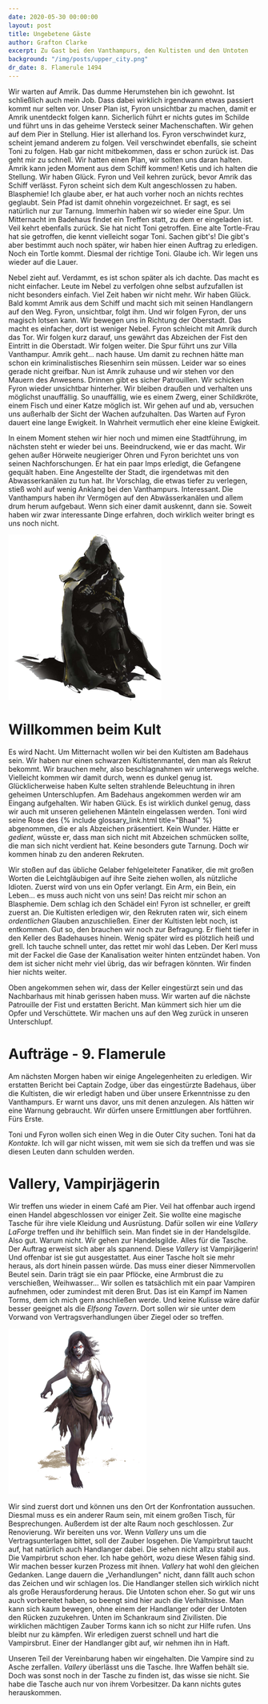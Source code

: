 ```yaml
---
date: 2020-05-30 00:00:00
layout: post
title: Ungebetene Gäste
author: Grafton Clarke
excerpt: Zu Gast bei den Vanthampurs, den Kultisten und den Untoten
background: "/img/posts/upper_city.png"
dr_date: 8. Flamerule 1494
---
```


Wir warten auf Amrik. Das dumme Herumstehen bin ich gewohnt. Ist schließlich
auch mein Job. Dass dabei wirklich irgendwann etwas passiert kommt nur selten
vor. Unser Plan ist, Fyron unsichtbar zu machen, damit er Amrik unentdeckt
folgen kann. Sicherlich führt er nichts gutes im Schilde und führt uns in das
geheime Versteck seiner Machenschaften. Wir gehen auf dem Pier in Stellung.
Hier ist allerhand los. Fyron verschwindet kurz, scheint jemand anderem zu
folgen. Veil verschwindet ebenfalls, sie scheint Toni zu folgen. Hab gar nicht
mitbekommen, dass er schon zurück ist. Das geht mir zu schnell. Wir hatten
einen Plan, wir sollten uns daran halten. Amrik kann jeden Moment aus dem
Schiff kommen! Ketis und ich halten die Stellung. Wir haben Glück. Fyron und
Veil kehren zurück, bevor Amrik das Schiff verlässt. Fyron scheint sich dem
Kult angeschlossen zu haben. Blasphemie! Ich glaube aber, er hat auch vorher
noch an nichts rechtes geglaubt. Sein Pfad ist damit ohnehin vorgezeichnet. Er
sagt, es sei natürlich nur zur Tarnung. Immerhin haben wir so wieder eine Spur.
Um Mitternacht im Badehaus findet ein Treffen statt, zu dem er eingeladen ist.
Veil kehrt ebenfalls zurück. Sie hat nicht Toni getroffen. Eine alte Tortle-Frau
hat sie getroffen, die kennt vielleicht sogar Toni. Sachen gibt's! Die gibt's
aber bestimmt auch noch später, wir haben hier einen Auftrag zu erledigen. Noch
ein Tortle kommt. Diesmal der richtige Toni. Glaube ich. Wir legen uns wieder
auf die Lauer.

Nebel zieht auf. Verdammt, es ist schon später als ich dachte. Das macht es
nicht einfacher. Leute im Nebel zu verfolgen ohne selbst aufzufallen ist nicht
besonders einfach. Viel Zeit haben wir nicht mehr. Wir haben Glück. Bald kommt
Amrik aus dem Schiff und macht sich mit seinen Handlangern auf den Weg. Fyron,
unsichtbar, folgt ihm. Und wir folgen Fyron, der uns magisch lotsen kann. Wir
bewegen uns in Richtung der Oberstadt. Das macht es einfacher, dort ist weniger
Nebel. Fyron schleicht mit Amrik durch das Tor. Wir folgen kurz darauf, uns
gewährt das Abzeichen der Fist den Eintritt in die Oberstadt. Wir folgen
weiter. Die Spur führt uns zur Villa Vanthampur. Amrik geht... nach hause. Um
damit zu rechnen hätte man schon ein kriminalistisches Riesenhirn sein müssen.
Leider war so eines gerade nicht greifbar. Nun ist Amrik zuhause und wir stehen
vor den Mauern des Anwesens. Drinnen gibt es sicher Patrouillen. Wir schicken
Fyron wieder unsichtbar hinterher. Wir bleiben draußen und verhalten uns
möglichst unauffällig. So unauffällig, wie es einem Zwerg, einer Schildkröte,
einem Fisch und einer Katze möglich ist. Wir gehen auf und ab, versuchen uns
außerhalb der Sicht der Wachen aufzuhalten. Das Warten auf Fyron dauert eine
lange Ewigkeit. In Wahrheit vermutlich eher eine kleine Ewigkeit.

In einem Moment stehen wir hier noch und mimen eine Stadtführung, im nächsten
steht er wieder bei uns. Beeindruckend, wie er das macht. Wir gehen außer
Hörweite neugieriger Ohren und Fyron berichtet uns von seinen Nachforschungen.
Er hat ein paar Imps erledigt, die Gefangene gequält haben. Eine Angestellte
der Stadt, die irgendetwas mit den Abwasserkanälen zu tun hat. Ihr Vorschlag,
die etwas tiefer zu verlegen, stieß wohl auf wenig Anklang bei den Vanthampurs.
Interessant. Die Vanthampurs haben ihr Vermögen auf den Abwässerkanälen und
allem drum herum aufgebaut. Wenn sich einer damit auskennt, dann sie. Soweit
haben wir zwar interessante Dinge erfahren, doch wirklich weiter bringt es uns
noch nicht.

![Kultist](/img/posts/cultist.png)

# Willkommen beim Kult

Es wird Nacht. Um Mitternacht wollen wir bei den Kultisten am Badehaus sein.
Wir haben nur einen schwarzen Kultistenmantel, den man als Rekrut bekommt. Wir
brauchen mehr, also beschlagnahmen wir unterwegs welche. Vielleicht kommen wir
damit durch, wenn es dunkel genug ist. Glücklicherweise haben Kulte selten
strahlende Beleuchtung in ihren geheimen Unterschlupfen. Am Badehaus angekommen
werden wir am Eingang aufgehalten. Wir haben Glück. Es ist wirklich dunkel
genug, dass wir auch mit unseren geliehenen Mänteln eingelassen werden. Toni
wird seine Rose des {% include glossary_link.html title="Bhaal" %} abgenommen,
die er als Abzeichen präsentiert. Kein Wunder. Hätte er *gedient*, wüsste er,
dass man sich nicht mit Abzeichen schmücken sollte, die man sich nicht verdient
hat. Keine besonders gute Tarnung. Doch wir kommen hinab zu den anderen
Rekruten.

Wir stoßen auf das übliche Gelaber fehlgeleiteter Fanatiker, die mit großen
Worten die Leichtgläubigen auf ihre Seite ziehen wollen, als nützliche Idioten.
Zuerst wird von uns ein Opfer verlangt. Ein Arm, ein Bein, ein Leben… es muss
auch nicht von uns sein! Das reicht mir schon an Blasphemie. Dem schlag ich den
Schädel ein! Fyron ist schneller, er greift zuerst an. Die Kultisten erledigen
wir, den Rekruten raten wir, sich einem *ordentlichen* Glauben anzuschließen.
Einer der Kultisten lebt noch, ist entkommen. Gut so, den brauchen wir noch zur
Befragung. Er flieht tiefer in den Keller des Badehauses hinein. Wenig später
wird es plötzlich heiß und grell. Ich tauche schnell unter, das rettet mir wohl
das Leben. Der Kerl muss mit der Fackel die Gase der Kanalisation weiter hinten
entzündet haben. Von dem ist sicher nicht mehr viel übrig, das wir befragen
könnten. Wir finden hier nichts weiter.

Oben angekommen sehen wir, dass der Keller eingestürzt sein und das Nachbarhaus
mit hinab gerissen haben muss. Wir warten auf die nächste Patrouille der Fist
und erstatten Bericht. Man kümmert sich hier um die Opfer und Verschüttete. Wir
machen uns auf den Weg zurück in unseren Unterschlupf.

# Aufträge - 9. Flamerule

Am nächsten Morgen haben wir einige Angelegenheiten zu erledigen. Wir erstatten
Bericht bei Captain Zodge, über das eingestürzte Badehaus, über die Kultisten,
die wir erledigt haben und über unsere Erkenntnisse zu den Vanthampurs. Er
warnt uns davor, uns mit denen anzulegen. Als hätten wir eine Warnung
gebraucht. Wir dürfen unsere Ermittlungen aber fortführen. Fürs Erste.

Toni und Fyron wollen sich einen Weg in die Outer City suchen. Toni hat da
*Kontakte*. Ich will gar nicht wissen, mit wem sie sich da treffen und was sie
diesen Leuten dann schulden werden.

# Vallery, Vampirjägerin

Wir treffen uns wieder in einem Café am Pier. Veil hat offenbar auch irgend
einen Handel abgeschlossen vor einiger Zeit. Sie wollte eine magische Tasche
für ihre viele Kleidung und Ausrüstung. Dafür sollen wir eine *Vallery LaForge*
treffen und ihr behilflich sein. Man findet sie in der Handelsgilde. Also gut.
Warum nicht. Wir gehen zur Handelsgilde. Alles für die Tasche. Der Auftrag
erweist sich aber als spannend. Diese *Vallery* ist Vampirjägerin! Und offenbar
ist sie gut ausgestattet. Aus einer Tasche holt sie mehr heraus, als dort
hinein passen würde. Das muss einer dieser Nimmervollen Beutel sein. Darin
trägt sie ein paar Pflöcke, eine Armbrust die zu verschießen, Weihwasser… Wir
sollen es tatsächlich mit ein paar Vampiren aufnehmen, oder zumindest mit deren
Brut. Das ist ein Kampf im Namen Torms, dem ich mich gern anschließen werde.
Und keine Kulisse wäre dafür besser geeignet als die *Elfsong Tavern*. Dort
sollen wir sie unter dem Vorwand von Vertragsverhandlungen über Ziegel oder so
treffen.

![Vampirbrut](/img/posts/vampire_spawn.png)

Wir sind zuerst dort und können uns den Ort der Konfrontation aussuchen.
Diesmal muss es ein anderer Raum sein, mit einem großen Tisch, für
Besprechungen. Außerdem ist der alte Raum noch geschlossen. Zur Renovierung.
Wir bereiten uns vor. Wenn *Vallery* uns um die Vertragsunterlagen bittet, soll
der Zauber losgehen. Die Vampirbrut taucht auf, hat natürlich auch Handlanger
dabei. Die sehen nicht allzu stabil aus. Die Vampirbrut schon eher. Ich habe
gehört, wozu diese Wesen fähig sind. Wir machen besser kurzen Prozess mit
ihnen. *Vallery* hat wohl den gleichen Gedanken. Lange dauern die
„Verhandlungen" nicht, dann fällt auch schon das Zeichen und wir schlagen los.
Die Handlanger stellen sich wirklich nicht als große Herausforderung heraus.
Die Untoten schon eher. So gut wir uns auch vorbereitet haben, so beengt sind
hier auch die Verhältnisse. Man kann sich kaum bewegen, ohne einem der
Handlanger oder der Untoten den Rücken zuzukehren. Unten im Schankraum sind
Zivilisten. Die wirklichen mächtigen Zauber Torms kann ich so nicht zur Hilfe
rufen. Uns bleibt nur zu kämpfen. Wir erledigen zuerst schnell und hart die
Vampirsbrut. Einer der Handlanger gibt auf, wir nehmen ihn in Haft.

Unseren Teil der Vereinbarung haben wir eingehalten. Die Vampire sind zu Asche
zerfallen. *Vallery* überlässt uns die Tasche. Ihre Waffen behält sie. Doch was
sonst noch in der Tasche zu finden ist, das wisse sie nicht. Sie habe die
Tasche auch nur von ihrem Vorbesitzer. Da kann nichts gutes herauskommen.
